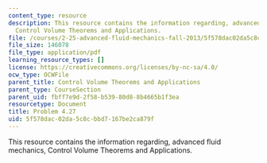 ```yaml
---
content_type: resource
description: This resource contains the information regarding, advanced fluid mechanics,
  Control Volume Theorems and Applications.
file: /courses/2-25-advanced-fluid-mechanics-fall-2013/5f578dac02da5c8cbbd7167be2ca879f_MIT2_25F13_Shapi4.27_Probl.pdf
file_size: 146078
file_type: application/pdf
learning_resource_types: []
license: https://creativecommons.org/licenses/by-nc-sa/4.0/
ocw_type: OCWFile
parent_title: Control Volume Theorems and Applications
parent_type: CourseSection
parent_uid: fbff7e9d-2f58-b539-80d8-8b4665b1f3ea
resourcetype: Document
title: Problem 4.27
uid: 5f578dac-02da-5c8c-bbd7-167be2ca879f
---
```

This resource contains the information regarding, advanced fluid mechanics, Control Volume Theorems and Applications.